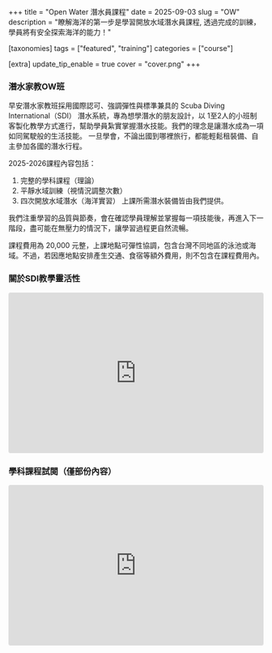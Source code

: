 +++
title = "Open Water 潛水員課程"
date = 2025-09-03
slug = "OW"
description = "瞭解海洋的第一步是學習開放水域潛水員課程, 透過完成的訓練，學員將有安全探索海洋的能力！"

[taxonomies]
tags = ["featured", "training"]
categories = ["course"]

[extra]
update_tip_enable = true
cover = "cover.png"
+++

### 潛水家教OW班

早安潛水家教班採用國際認可、強調彈性與標準兼具的 Scuba Diving International（SDI） 潛水系統，專為想學潛水的朋友設計，以 1至2人的小班制客製化教學方式進行，幫助學員紮實掌握潛水技能。我們的理念是讓潛水成為一項如同駕駛般的生活技能。
一旦學會，不論出國到哪裡旅行，都能輕鬆租裝備、自主參加各國的潛水行程。

2025-2026課程內容包括：
1. 完整的學科課程（理論）
2. 平靜水域訓練（視情況調整次數）
3. 四次開放水域潛水（海洋實習）
上課所需潛水裝備皆由我們提供。

我們注重學習的品質與節奏，會在確認學員理解並掌握每一項技能後，再進入下一階段，盡可能在無壓力的情況下，讓學習過程更自然流暢。

課程費用為 20,000 元整，上課地點可彈性協調，包含台灣不同地區的泳池或海域。不過，若因應地點安排產生交通、食宿等額外費用，則不包含在課程費用內。

### 關於SDI教學靈活性
<iframe src="https://www.youtube.com/embed/Lr_ak5_W6Bg?si=_DpULgBx4GSkoHBi" title="YouTube video player" allowtransparency="true" frameborder="0" height="315" data-instgrm-payload-id="instagram-media-payload-0" scrolling="no" style="max-width: 540; width: calc(100% - 2px); border-radius: 3px; border: 1px solid rgb(219, 219, 219); box-shadow: none; display: block; margin: 0px 0px 12px; min-width: 326px; padding: 0px;" allow="accelerometer; autoplay; clipboard-write; encrypted-media; gyroscope; picture-in-picture; web-share" referrerpolicy="strict-origin-when-cross-origin" allowfullscreen></iframe>

### 學科課程試閱（僅部份內容）
<iframe src="https://slides.com/yanganto/open-water/kiosk?autoSlide=2000&started=true" title="Open Water" allowtransparency="true" frameborder="0" height="315" data-instgrm-payload-id="instagram-media-payload-0" scrolling="no" style="max-width: 540px; width: calc(100% - 2px); border-radius: 3px; border: 1px solid rgb(219, 219, 219); box-shadow: none; display: block; margin: 0px 0px 12px; min-width: 326px; padding: 0px;" allow="accelerometer; autoplay; clipboard-write; encrypted-media; gyroscope; picture-in-picture; web-share" referrerpolicy="strict-origin-when-cross-origin"  webkitallowfullscreen mozallowfullscreen allowfullscreen></iframe>
